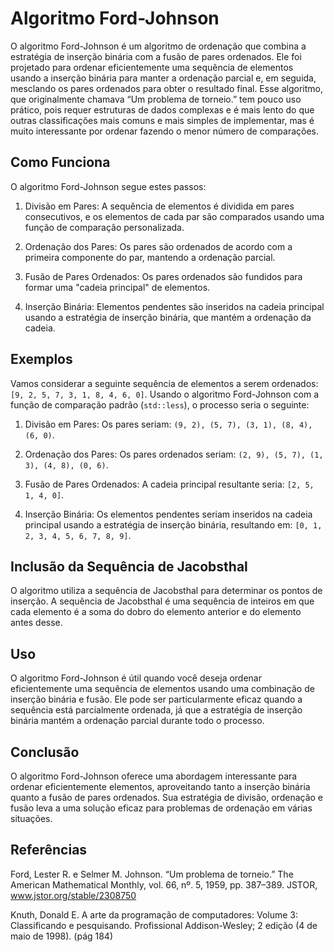# Algoritmo Ford-Johnson

O algoritmo Ford-Johnson é um algoritmo de ordenação que combina a estratégia de inserção binária com a fusão de pares ordenados. Ele foi projetado para ordenar eficientemente uma sequência de elementos usando a inserção binária para manter a ordenação parcial e, em seguida, mesclando os pares ordenados para obter o resultado final. Esse algoritmo, que originalmente chamava “Um problema de torneio.” tem pouco uso prático, pois requer estruturas de dados complexas e é mais lento do que outras classificações mais comuns e mais simples de implementar, mas é muito interessante por ordenar fazendo o menor número de comparações.

## Como Funciona

O algoritmo Ford-Johnson segue estes passos:

1. Divisão em Pares: A sequência de elementos é dividida em pares consecutivos, e os elementos de cada par são comparados usando uma função de comparação personalizada.

2. Ordenação dos Pares: Os pares são ordenados de acordo com a primeira componente do par, mantendo a ordenação parcial.

3. Fusão de Pares Ordenados: Os pares ordenados são fundidos para formar uma "cadeia principal" de elementos.

4. Inserção Binária: Elementos pendentes são inseridos na cadeia principal usando a estratégia de inserção binária, que mantém a ordenação da cadeia.

## Exemplos

Vamos considerar a seguinte sequência de elementos a serem ordenados: `[9, 2, 5, 7, 3, 1, 8, 4, 6, 0]`. Usando o algoritmo Ford-Johnson com a função de comparação padrão (`std::less`), o processo seria o seguinte:

1. Divisão em Pares: Os pares seriam: `(9, 2), (5, 7), (3, 1), (8, 4), (6, 0)`.

2. Ordenação dos Pares: Os pares ordenados seriam: `(2, 9), (5, 7), (1, 3), (4, 8), (0, 6)`.

3. Fusão de Pares Ordenados: A cadeia principal resultante seria: `[2, 5, 1, 4, 0]`.

4. Inserção Binária: Os elementos pendentes seriam inseridos na cadeia principal usando a estratégia de inserção binária, resultando em: `[0, 1, 2, 3, 4, 5, 6, 7, 8, 9]`.

## Inclusão da Sequência de Jacobsthal

O algoritmo utiliza a sequência de Jacobsthal para determinar os pontos de inserção. A sequência de Jacobsthal é uma sequência de inteiros em que cada elemento é a soma do dobro do elemento anterior e do elemento antes desse.

## Uso

O algoritmo Ford-Johnson é útil quando você deseja ordenar eficientemente uma sequência de elementos usando uma combinação de inserção binária e fusão. Ele pode ser particularmente eficaz quando a sequência está parcialmente ordenada, já que a estratégia de inserção binária mantém a ordenação parcial durante todo o processo.

## Conclusão

O algoritmo Ford-Johnson oferece uma abordagem interessante para ordenar eficientemente elementos, aproveitando tanto a inserção binária quanto a fusão de pares ordenados. Sua estratégia de divisão, ordenação e fusão leva a uma solução eficaz para problemas de ordenação em várias situações.

## Referências

Ford, Lester R. e Selmer M. Johnson. “Um problema de torneio.” The American Mathematical Monthly, vol. 66, nº. 5, 1959, pp. 387–389. JSTOR, www.jstor.org/stable/2308750 

Knuth, Donald E. A arte da programação de computadores: Volume 3: Classificando e pesquisando. Profissional Addison-Wesley; 2 edição (4 de maio de 1998). (pág 184)
